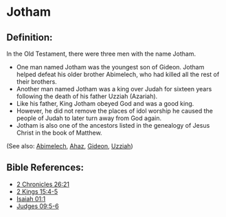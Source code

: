 # Jotham #

## Definition: ##

In the Old Testament, there were three men with the name Jotham.

* One man named Jotham was the youngest son of Gideon. Jotham helped defeat his older brother Abimelech, who had killed all the rest of their brothers.
* Another man named Jotham was a king over Judah for sixteen years following the death of his father Uzziah (Azariah).
* Like his father, King Jotham obeyed God and was a good king.
* However, he did not remove the places of idol worship he caused the people of Judah to later turn away from God again.
* Jotham is also one of the ancestors listed in the genealogy of Jesus Christ in the book of Matthew.

(See also: [Abimelech](../other/abimelech.md), [Ahaz](../other/ahaz.md), [Gideon](../other/gideon.md), [Uzziah](../other/uzziah.md))

## Bible References: ##

* [2 Chronicles 26:21](en/tn/2ch/help/26/21)
* [2 Kings 15:4-5](en/tn/2ki/help/15/04)
* [Isaiah 01:1](en/tn/isa/help/01/01)
* [Judges 09:5-6](en/tn/jdg/help/09/05)